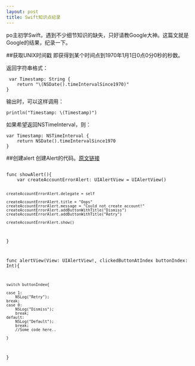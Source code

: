 ```yaml
---
layout: post
title: Swift知识点纪录
---
```

po主初学Swift，遇到不少细节知识的缺失，只好请教Google大神。这篇文就是Google的结果，纪录一下。

##获取UNIX时间戳
即获得到某个时间点到1970年1月1日0点0分0秒的秒数。

返回字符串格式：

     var Timestamp: String {
        return "\(NSDate().timeIntervalSince1970)"
    }

输出时，可以这样调用：
    
    println("Timestamp: \(Timestamp)")

如果希望返回NSTimeInterval，则：
  
    var Timestamp: NSTimeInterval {
        return NSDate().timeIntervalSince1970
    }

##创建alert
创建Alert的代码。[原文链接](http://stackoverflow.com/questions/24272006/how-to-add-action-to-uialertview-in-swift-ios-7 "原文链接")

<code>
func showAlert(){
    var createAccountErrorAlert: UIAlertView = UIAlertView()

    createAccountErrorAlert.delegate = self

    createAccountErrorAlert.title = "Oops"
    createAccountErrorAlert.message = "Could not create account!"
    createAccountErrorAlert.addButtonWithTitle("Dismiss")
    createAccountErrorAlert.addButtonWithTitle("Retry")

    createAccountErrorAlert.show()
}

func alertView(View: UIAlertView!, clickedButtonAtIndex buttonIndex: Int){

    switch buttonIndex{

    case 1:
        NSLog("Retry");
    break;
    case 0:
        NSLog("Dismiss");
        break;
    default:
        NSLog("Default");
        break;
        //Some code here..

    }
}
</code>
